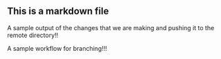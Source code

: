 ## This is a markdown file
A sample output of the changes that we are making and pushing it to the remote directory!!


A sample workflow for  branching!!!
